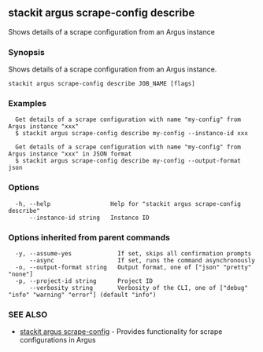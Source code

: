 ## stackit argus scrape-config describe

Shows details of a scrape configuration from an Argus instance

### Synopsis

Shows details of a scrape configuration from an Argus instance.

```
stackit argus scrape-config describe JOB_NAME [flags]
```

### Examples

```
  Get details of a scrape configuration with name "my-config" from Argus instance "xxx"
  $ stackit argus scrape-config describe my-config --instance-id xxx

  Get details of a scrape configuration with name "my-config" from Argus instance "xxx" in JSON format
  $ stackit argus scrape-config describe my-config --output-format json
```

### Options

```
  -h, --help                 Help for "stackit argus scrape-config describe"
      --instance-id string   Instance ID
```

### Options inherited from parent commands

```
  -y, --assume-yes             If set, skips all confirmation prompts
      --async                  If set, runs the command asynchronously
  -o, --output-format string   Output format, one of ["json" "pretty" "none"]
  -p, --project-id string      Project ID
      --verbosity string       Verbosity of the CLI, one of ["debug" "info" "warning" "error"] (default "info")
```

### SEE ALSO

* [stackit argus scrape-config](./stackit_argus_scrape-config.md)	 - Provides functionality for scrape configurations in Argus

